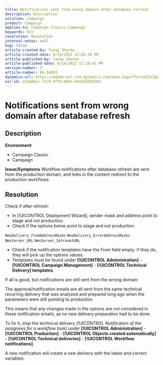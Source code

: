```yaml
---
title: Notifications sent from wrong domain after database refresh
description: Description
solution: Campaign
product: Campaign
applies-to: Campaign Classic,Campaign
keywords: KCS
resolution: Resolution
internal-notes: null
bug: false
article-created-by: Tanay Sharma .
article-created-date: 9/14/2022 12:04:28 PM
article-published-by: Tanay Sharma .
article-published-date: 9/14/2022 12:19:41 PM
version-number: 3
article-number: KA-14693
dynamics-url: https://adobe-ent.crm.dynamics.com/main.aspx?forceUCI=1&pagetype=entityrecord&etn=knowledgearticle&id=a95eeb5e-2534-ed11-9db1-002248086735
exl-id: 232a06ac-71c9-4f7d-8663-95e5d32b556d
---
```

# Notifications sent from wrong domain after database refresh

## Description

<b>Environment</b>
- Campaign Classic
- Campaign



<b>Issue/Symptoms</b>
Workflow notifications after database refresh are sent from the production domain, and links in the content redirect to the production workflows.


## Resolution


Check if after refresh:

- In [!UICONTROL Deployment Wizard], sender mask and address point to stage and not production.
- Check if the options below point to stage and not production:


`NmsDelivery_FromAddressMasks`
`NmsDelivery_ErrorAddressMasks`
`NmsServer_URL`
`NmsServer_IntranetURL`



- Check if the notification templates have the *From* field empty. if they do, they will pick up the options values.
- Templates must be found under <b>[!UICONTROL Administration]</b> - <b>[!UICONTROL Campaign Management]</b> - <b>[!UICONTROL Technical Delivery] templates</b>.




If all is good, but notifications are still sent from the wrong domain:

The approval/notification emails are all sent from the same technical recurring delivery that was analyzed and prepared long ago when the parameters were still pointing to production.

This means that any changes made in the options are not considered in these notification emails, as no new delivery preparation had to be done.

To fix it, stop the technical delivery *[!UICONTROL Notification of the assignees for a workflow task]* under <b>[!UICONTROL Administration]</b> - <b>[!UICONTROL Production]</b> - <b>[!UICONTROL Objects created automatically]</b> - <b>[!UICONTROL Technical deliveries]</b> - <b>[!UICONTROL Workflow notifications]</b>.

A new notification will create a new delivery with the latest and correct variables.
